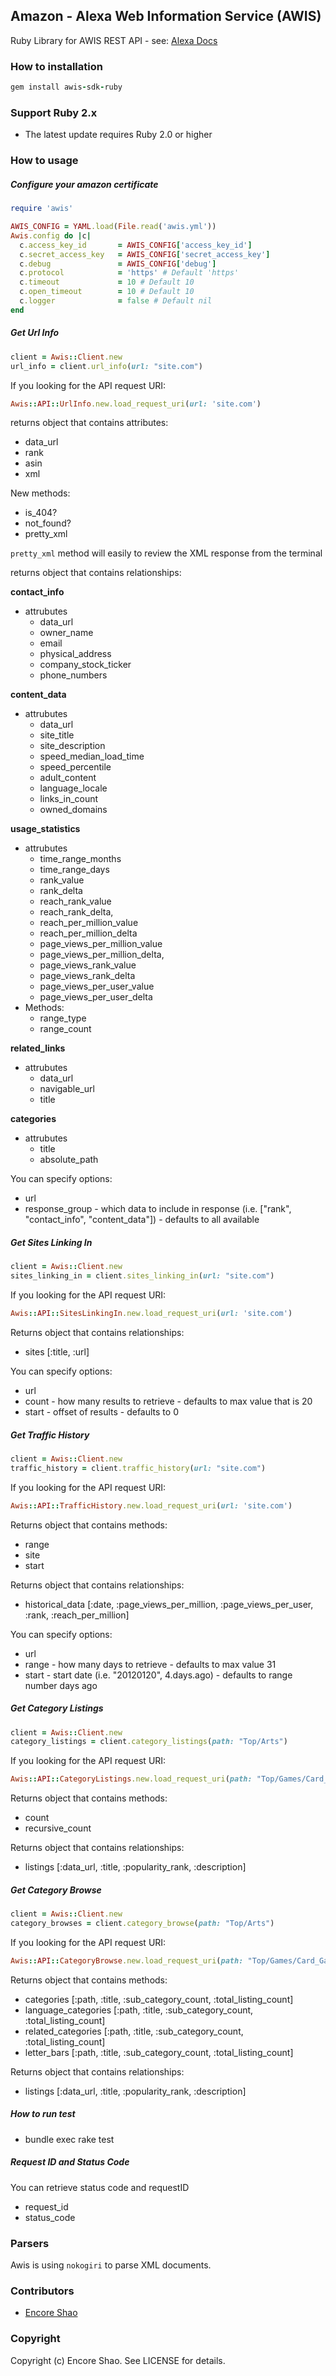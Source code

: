 ## Amazon - Alexa Web Information Service (AWIS)
Ruby Library for AWIS REST API - see: [Alexa Docs](http://docs.amazonwebservices.com/AlexaWebInfoService/latest/)

### How to installation

```ruby
gem install awis-sdk-ruby
```

### Support Ruby 2.x 

- The latest update requires Ruby 2.0 or higher

### How to usage

##### Configure your amazon certificate

```ruby
require 'awis'

AWIS_CONFIG = YAML.load(File.read('awis.yml'))
Awis.config do |c|
  c.access_key_id       = AWIS_CONFIG['access_key_id']
  c.secret_access_key   = AWIS_CONFIG['secret_access_key']
  c.debug               = AWIS_CONFIG['debug']
  c.protocol            = 'https' # Default 'https'
  c.timeout             = 10 # Default 10
  c.open_timeout        = 10 # Default 10
  c.logger              = false # Default nil
end
```

##### Get Url Info

```ruby
client = Awis::Client.new
url_info = client.url_info(url: "site.com")
```

If you looking for the API request URI:

```ruby
Awis::API::UrlInfo.new.load_request_uri(url: 'site.com')
```

returns object that contains attributes:

* data_url
* rank
* asin
* xml

New methods:

* is_404?
* not_found?
* pretty_xml

`pretty_xml` method will easily to review the XML response from the terminal

returns object that contains relationships:

**contact_info**
- attrubutes
  - data_url
  - owner_name
  - email
  - physical_address
  - company_stock_ticker
  - phone_numbers

**content_data**
- attrubutes
  - data_url
  - site_title
  - site_description
  - speed_median_load_time
  - speed_percentile
  - adult_content
  - language_locale
  - links_in_count
  - owned_domains

**usage_statistics**
- attrubutes
  - time_range_months
  - time_range_days
  - rank_value
  - rank_delta
  - reach_rank_value
  - reach_rank_delta,
  - reach_per_million_value
  - reach_per_million_delta
  - page_views_per_million_value
  - page_views_per_million_delta,
  - page_views_rank_value
  - page_views_rank_delta
  - page_views_per_user_value
  - page_views_per_user_delta
- Methods: 
  - range_type
  - range_count

**related_links** 
- attrubutes
  - data_url
  - navigable_url
  - title

**categories** 
- attrubutes
  - title
  - absolute_path

You can specify options:

* url
* response_group - which data to include in response (i.e. ["rank", "contact_info", "content_data"]) - defaults to all available

##### Get Sites Linking In

```ruby
client = Awis::Client.new
sites_linking_in = client.sites_linking_in(url: "site.com")
```

If you looking for the API request URI:

```ruby
Awis::API::SitesLinkingIn.new.load_request_uri(url: 'site.com')
```

Returns object that contains relationships:

* sites [:title, :url]

You can specify options:

* url
* count - how many results to retrieve - defaults to max value that is 20
* start - offset of results - defaults to 0

##### Get Traffic History

```ruby
client = Awis::Client.new
traffic_history = client.traffic_history(url: "site.com")
```

If you looking for the API request URI:

```ruby
Awis::API::TrafficHistory.new.load_request_uri(url: 'site.com')
```

Returns object that contains methods:

* range
* site
* start

Returns object that contains relationships:

* historical_data [:date, :page_views_per_million, :page_views_per_user, :rank, :reach_per_million]

You can specify options:

* url
* range - how many days to retrieve - defaults to max value 31
* start - start date (i.e. "20120120", 4.days.ago) - defaults to range number days ago

##### Get Category Listings

```ruby
client = Awis::Client.new
category_listings = client.category_listings(path: "Top/Arts")
```

If you looking for the API request URI:

```ruby
Awis::API::CategoryListings.new.load_request_uri(path: "Top/Games/Card_Games")
```

Returns object that contains methods:

* count
* recursive_count

Returns object that contains relationships:

* listings [:data_url, :title, :popularity_rank, :description]

##### Get Category Browse

```ruby
client = Awis::Client.new
category_browses = client.category_browse(path: "Top/Arts")
```

If you looking for the API request URI:

```ruby
Awis::API::CategoryBrowse.new.load_request_uri(path: "Top/Games/Card_Games")
```

Returns object that contains methods:

* categories [:path, :title, :sub_category_count, :total_listing_count]
* language_categories [:path, :title, :sub_category_count, :total_listing_count]
* related_categories [:path, :title, :sub_category_count, :total_listing_count]
* letter_bars [:path, :title, :sub_category_count, :total_listing_count]

Returns object that contains relationships:

* listings [:data_url, :title, :popularity_rank, :description]

##### How to run test

* bundle exec rake test

##### Request ID and Status Code

You can retrieve status code and requestID

* request_id
* status_code

### Parsers

Awis is using `nokogiri` to parse XML documents.

### Contributors

* [Encore Shao](https://github.com/encoreshao)

### Copyright

Copyright (c) Encore Shao. See LICENSE for details.
